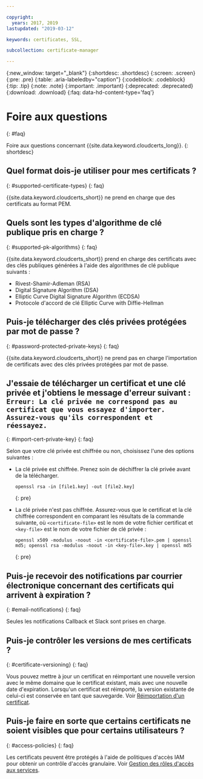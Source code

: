 ```yaml
---

copyright:
  years: 2017, 2019
lastupdated: "2019-03-12"

keywords: certificates, SSL, 

subcollection: certificate-manager

---
```


{:new_window: target="_blank"}
{:shortdesc: .shortdesc}
{:screen: .screen}
{:pre: .pre}
{:table: .aria-labeledby="caption"}
{:codeblock: .codeblock}
{:tip: .tip}
{:note: .note}
{:important: .important}
{:deprecated: .deprecated}
{:download: .download}
{:faq: data-hd-content-type='faq'}

# Foire aux questions
{: #faq}

Foire aux questions concernant {{site.data.keyword.cloudcerts_long}}.
{: shortdesc}

## Quel format dois-je utiliser pour mes certificats ?
{: #supported-certificate-types}
{: faq}

{{site.data.keyword.cloudcerts_short}} ne prend en charge que des certificats au format PEM.

## Quels sont les types d'algorithme de clé publique pris en charge ?
{: #supported-pk-algorithms}
{: faq}

{{site.data.keyword.cloudcerts_short}} prend en charge des certificats avec des clés publiques générées à l'aide des algorithmes de clé publique suivants :

* Rivest-Shamir-Adleman (RSA)
* Digital Signature Algorithm (DSA)
* Elliptic Curve Digital Signature Algorithm (ECDSA)
* Protocole d'accord de clé Elliptic Curve with Diffie-Hellman


## Puis-je télécharger des clés privées protégées par mot de passe ?
{: #password-protected-private-keys}
{: faq}

{{site.data.keyword.cloudcerts_short}} ne prend pas en charge l'importation de certificats avec des clés privées protégées par mot de passe.

## J'essaie de télécharger un certificat et une clé privée et j'obtiens le message d'erreur suivant : `Erreur: La clé privée ne correspond pas au certificat que vous essayez d'importer. Assurez-vous qu'ils correspondent et réessayez.`
{: #import-cert-private-key}
{: faq}

Selon que votre clé privée est chiffrée ou non, choisissez l'une des options suivantes :

* La clé privée est chiffrée. Prenez soin de déchiffrer la clé privée avant de la télécharger.

   ```
   openssl rsa -in [file1.key] -out [file2.key]
   ```
   {: pre}

* La clé privée n'est pas chiffrée. Assurez-vous que le certificat et la clé chiffrée correspondent en comparant les résultats de la commande suivante, où `<certificate-file>` est le nom de votre fichier certificat et `<key-file>` est le nom de votre fichier de clé privée :

   ```
   openssl x509 -modulus -noout -in <certificate-file>.pem | openssl md5; openssl rsa -modulus -noout -in <key-file>.key | openssl md5
   ```
   {: pre}

## Puis-je recevoir des notifications par courrier électronique concernant des certificats qui arrivent à expiration ?
{: #email-notifications}
{: faq}

Seules les notifications Callback et Slack sont prises en charge.

## Puis-je contrôler les versions de mes certificats ?
{: #certificate-versioning}
{: faq}

Vous pouvez mettre à jour un certificat en réimportant une nouvelle version avec le même domaine que le certificat existant, mais avec une nouvelle date d'expiration. Lorsqu'un certificat est réimporté, la version existante de celui-ci est conservée en tant que sauvegarde. Voir [Réimportation d'un certificat](/docs/services/certificate-manager?topic=certificate-manager-managing-certificates-from-the-dashboard#reimport-certificate).

## Puis-je faire en sorte que certains certificats ne soient visibles que pour certains utilisateurs ?
{: #access-policies}
{: faq}

Les certificats peuvent être protégés à l'aide de politiques d'accès IAM pour obtenir un contrôle d'accès granulaire. Voir [Gestion des rôles d'accès aux services](/docs/services/certificate-manager?topic=certificate-manager-managing-service-access-roles#managing-service-access-roles).
